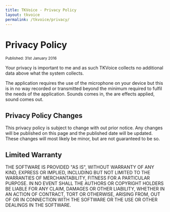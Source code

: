 ```yaml
---
title: TKVoice - Privacy Policy
layout: tkvoice
permalink: /tkvoice/privacy/
---
```

# Privacy Policy

<small>Published: 31st January 2016</small>

Your privacy is important to me and as such TKVoice collects no additional data above what the system collects.

The application requires the use of the microphone on your device but this is in no way recorded or transmitted beyond the minimum required to fulfil the needs of the application. Sounds comes in, the are effects applied, sound comes out.

## Privacy Policy Changes
This privacy policy is subject to change with out prior notice.  Any changes will be published on this page and the published date will be updated.  These changes will most likely be minor, but are not guaranteed to be so.

## Limited Warranty
THE SOFTWARE IS PROVIDED "AS IS", WITHOUT WARRANTY OF ANY KIND, EXPRESS OR IMPLIED, INCLUDING BUT NOT LIMITED TO THE WARRANTIES OF MERCHANTABILITY, FITNESS FOR A PARTICULAR PURPOSE. IN NO EVENT SHALL THE AUTHORS OR COPYRIGHT HOLDERS BE LIABLE FOR ANY CLAIM, DAMAGES OR OTHER LIABILITY, WHETHER IN AN ACTION OF CONTRACT, TORT OR OTHERWISE, ARISING FROM, OUT OF OR IN CONNECTION WITH THE SOFTWARE OR THE USE OR OTHER DEALINGS IN THE SOFTWARE.

